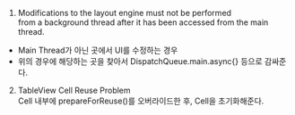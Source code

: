 1. Modifications to the layout engine must not be performed  
from a background thread after it has been accessed from the main thread.  
- Main Thread가 아닌 곳에서 UI를 수정하는 경우  
- 위의 경우에 해당하는 곳을 찾아서 DispatchQueue.main.async{} 등으로 감싸준다.  

2. TableView Cell Reuse Problem  
Cell 내부에 prepareForReuse()를 오버라이드한 후, Cell을 초기화해준다.  
